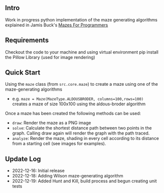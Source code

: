 ## Intro 
Work in progress python implementation of the maze generating algorithms explained in Jamis Buck's [Mazes For Programmers](https://pragprog.com/titles/jbmaze/mazes-for-programmers/)

## Requirements 
Checkout the code to your machine and using virtual environment pip install the Pillow Library (used for image rendering)

## Quick Start
Using the `maze` class (from `src.core.maze`) to create a maze using one of the maze-generating algorithms 
- e.g. `maze = Maze(MazeType.ALDOUSBRODER, columns=100,rows=100)` creates a maze of size 100x100 using the aldous-broder algorithm

Once a maze has been created the following methods can be used:
- `draw`: Render the maze as a PNG image 
- `solve`: Calculate the shortest distance path between two points in the graph. Calling draw again will render the graph with the path traced. 
- `analyze`: Render the maze, shading in every cell according to its distance from a starting cell (see images for examples). 

## Update Log 
- 2022-12-16: Initial release
- 2022-12-18: Adding Wilson maze-generating algorithm
- 2022-12-19: Added Hunt and Kill, build process and begun creating unit tests